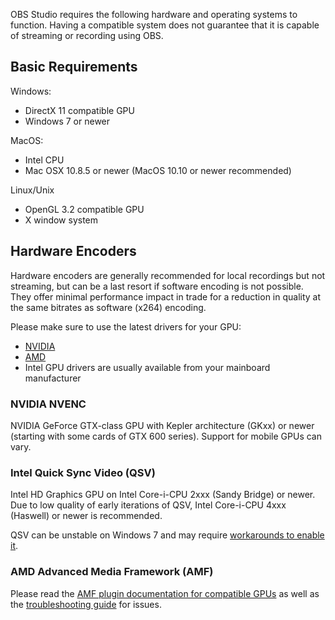 OBS Studio requires the following hardware and operating systems to function. Having a compatible system does not guarantee that it is capable of streaming or recording using OBS.

## Basic Requirements

Windows:
- DirectX 11 compatible GPU
- Windows 7 or newer

MacOS:
- Intel CPU
- Mac OSX 10.8.5 or newer (MacOS 10.10 or newer recommended)

Linux/Unix
- OpenGL 3.2 compatible GPU
- X window system

## Hardware Encoders

Hardware encoders are generally recommended for local recordings but not streaming, but can be a last resort if software encoding is not possible. They offer minimal performance impact in trade for a reduction in quality at the same bitrates as software (x264) encoding.

Please make sure to use the latest drivers for your GPU:
- [NVIDIA](https://www.geforce.com/drivers)
- [AMD](http://support.amd.com)
- Intel GPU drivers are usually available from your mainboard manufacturer

### NVIDIA NVENC
NVIDIA GeForce GTX-class GPU with Kepler architecture (GKxx) or newer (starting with some cards of GTX 600 series).
Support for mobile GPUs can vary.

### Intel Quick Sync Video (QSV)
Intel HD Graphics GPU on Intel Core-i-CPU 2xxx (Sandy Bridge) or newer.
Due to low quality of early iterations of QSV, Intel Core-i-CPU 4xxx (Haswell) or newer is recommended.

QSV can be unstable on Windows 7 and may require [workarounds to enable it](https://obsproject.com/forum/resources/how-to-use-quicksync.82/).

### AMD Advanced Media Framework (AMF)
Please read the [AMF plugin documentation for compatible GPUs](https://github.com/Xaymar/obs-studio_amf-encoder-plugin/wiki/Hardware-Support) as well as the [troubleshooting guide](https://github.com/Xaymar/obs-studio_amf-encoder-plugin/wiki/Guide%3A-Troubleshooting) for issues.